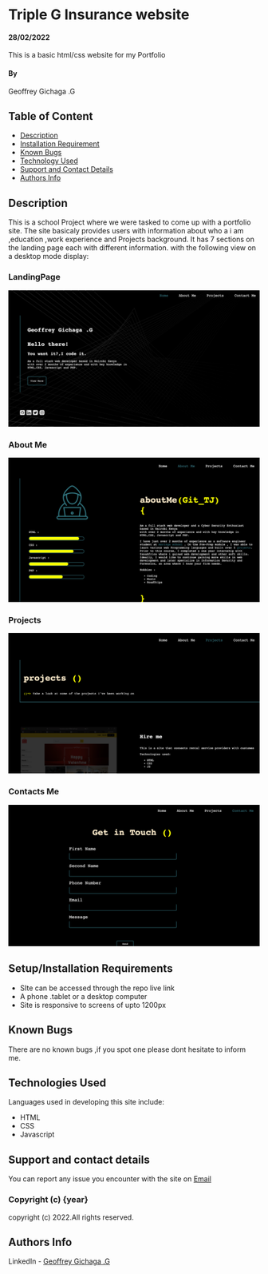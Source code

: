 # Triple G Insurance website
#### 28/02/2022
This is a basic html/css website for my Portfolio
#### By 
Geoffrey Gichaga .G

## Table of Content

+ [Description](#description)
+ [Installation Requirement](#Installation)
+ [Known Bugs](#Known-Bugs)
+ [Technology Used](#technology-used)
+ [Support and Contact Details](#Support-and-contact-details)
+ [Authors Info](#author-Info)

## Description
This is a school Project where we were tasked to come up with a portfolio site.
The site basicaly  provides users with information about who a i am ,education ,work experience and Projects background.
It has 7 sections on the landing page each with different information.
with the following view on a desktop mode display:
### LandingPage
![part1](./images/sc4.png)
### About Me 
![part1](./images/sc2.png)

### Projects
![part1](./images/sc3.png)

### Contacts Me
![part1](./images/sc1.png)







 

## Setup/Installation Requirements
* SIte can be accessed through the repo live link
* A phone .tablet or a desktop computer
* Site is responsive to screens of upto 1200px


## Known Bugs
There are no known bugs ,if you spot one please dont hesitate to inform me.
## Technologies Used
Languages used in developing this site include:
* HTML 
* CSS
* Javascript
## Support and contact details
You can report any issue you encounter with the site on [Email](geoffrey.githinji@student.moringaschool.com)


### Copyright (c) {year}
copyright (c) 2022.All rights reserved.


## Authors Info
LinkedIn - [Geoffrey Gichaga .G](https://www.linkedin.com/in/geoffrey-gichaga-234318ba/)

